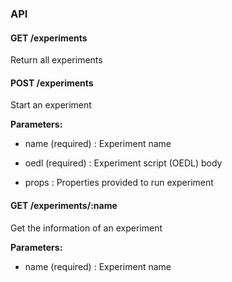### API



#### GET /experiments

 Return all experiments



#### POST /experiments

 Start an experiment

**Parameters:** 


 - name (required) : Experiment name

 - oedl (required) : Experiment script (OEDL) body

 - props : Properties provided to run experiment



#### GET /experiments/:name

 Get the information of an experiment

**Parameters:** 


 - name (required) : Experiment name




